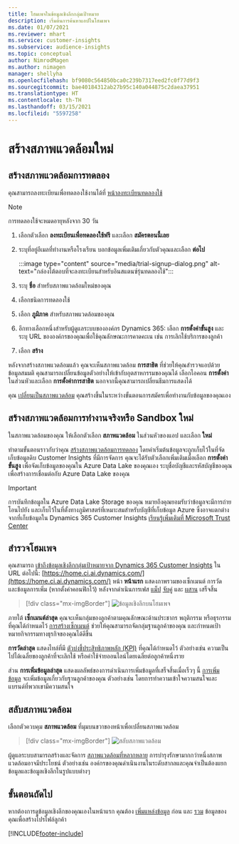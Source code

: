 ```yaml
---
title: โฮมเพจในข้อมูลเชิงลึกกลุ่มเป้าหมาย
description: เริ่มต้นการค้นหาแอปในโฮมเพจ
ms.date: 01/07/2021
ms.reviewer: mhart
ms.service: customer-insights
ms.subservice: audience-insights
ms.topic: conceptual
author: NimrodMagen
ms.author: nimagen
manager: shellyha
ms.openlocfilehash: bf9080c564850bca0c239b7317eed2fc0f77d9f3
ms.sourcegitcommit: bae40184312ab27b95c140a044875c2daea37951
ms.translationtype: HT
ms.contentlocale: th-TH
ms.lasthandoff: 03/15/2021
ms.locfileid: "5597258"
---
```

# <a name="create-a-new-environment"></a>สร้างสภาพแวดล้อมใหม่

## <a name="create-a-trial-environment"></a>สร้างสภาพแวดล้อมการทดลอง

คุณสามารถลงทะเบียนเพื่อทดลองใช้งานได้ที่ [หน้าลงทะเบียนทดลองใช้](https://dynamics.microsoft.com/get-started/free-trial/?appname=customerinsights) 

> [!NOTE]
> การทดลองใช้จะหมดอายุหลังจาก 30 วัน

1. เลือกตัวเลือก **ลงทะเบียนเพื่อทดลองใช้ฟรี** และเลือก **สมัครตอนนี้เลย**

1. ระบุที่อยู่อีเมลที่ทำงานหรือโรงเรียน บอกข้อมูลเพิ่มเติมเกี่ยวกับตัวคุณและเลือก **ต่อไป**

   :::image type="content" source="media/trial-signup-dialog.png" alt-text="กล่องโต้ตอบที่จะลงทะเบียนสำหรับอินสแตนซ์รุ่นทดลองใช้":::

1. ระบุ **ชื่อ** สำหรับสภาพแวดล้อมใหม่ของคุณ 

1. เลือกชนิดการทดลองใช้

1. เลือก **ภูมิภาค** สำหรับสภาพแวดล้อมของคุณ

1. อีกทางเลือกหนึ่งสำหรับผู้ดูแลระบบขององค์กร Dynamics 365: เลือก **การตั้งค่าขั้นสูง** และระบุ URL ขององค์กรของคุณเพื่อใช้คุณลักษณะการคาดคะเน เช่น การเลิกใช้บริการของลูกค้า

1. เลือก **สร้าง** 

หลังจากสร้างสภาพแวดล้อมแล้ว คุณจะเห็นสภาพแวดล้อม **การสาธิต** ที่ช่วยให้คุณสำรวจแอปด้วยข้อมูลสมมติ คุณสามารถเปลี่ยนข้อมูลตัวอย่างให้เข้ากับอุตสาหกรรมของคุณได้ เลือกไอคอน **การตั้งค่า** ในส่วนหัวและเลือก **การตั้งค่าการสาธิต** นอกจากนี้คุณสามารถเปลี่ยนธีมการแสดงได้ 

คุณ [เปลี่ยนเป็นสภาพแวดล้อม](#switch-environments) คุณสร้างขึ้นในระหว่างขั้นตอนการสมัครเพื่อทำงานกับข้อมูลของคุณเอง

## <a name="create-a-new-production-or-sandbox-environment"></a>สร้างสภาพแวดล้อมการทำงานจริงหรือ Sandbox ใหม่

ในสภาพแวดล้อมของคุณ ให้เลือกตัวเลือก **สภาพแวดล้อม** ในส่วนหัวของแอป และเลือก **ใหม่**

ทำตามขั้นตอนราวกับว่าคุณ [สร้างสภาพแวดล้อมการทดลอง](#create-a-trial-environment) โดยค่าเริ่มต้นข้อมูลจะถูกเก็บไว้ในที่จัดเก็บข้อมูลดิบ Customer Insights ที่มีการจัดการ คุณจะได้รับตัวเลือกเพิ่มเติมเมื่อเลือก **การตั้งค่าขั้นสูง** เพื่อจัดเก็บข้อมูลของคุณใน Azure Data Lake ของคุณเอง ระบุชื่อบัญชีและรหัสบัญชีของคุณเพื่อสร้างการเชื่อมต่อกับ Azure Data Lake ของคุณ 

> [!IMPORTANT]
> การบันทึกข้อมูลใน Azure Data Lake Storage ของคุณ หมายถึงคุณยอมรับว่าข้อมูลจะมีการถ่ายโอนไปยัง และเก็บไว้ในที่ตั้งทางภูมิศาสตร์ที่เหมาะสมสำหรับบัญชีที่เก็บข้อมูล Azure ซึ่งอาจแตกต่างจากที่เก็บข้อมูลใน Dynamics 365 Customer Insights [เรียนรู้เพิ่มเติมที่ Microsoft Trust Center](https://www.microsoft.com/trust-center)

## <a name="explore-the-home-page"></a>สำรวจโฮมเพจ

คุณสามารถ [เข้าถึงข้อมูลเชิงลึกกลุ่มเป้าหมายจาก Dynamics 365 Customer Insights](https://home.ci.ai.dynamics.com/) ใน URL ต่อไปนี้: [https://home.ci.ai.dynamics.com/](https://home.ci.ai.dynamics.com/)
หน้า **หน้าแรก** แสดงภาพรวมของเซ็กเมนต์ การวัด และข้อมูลการเพิ่ม (หากตั้งค่าคอนฟิกไว้) หลังจากดำเนินการเฟส [แม็ป](map-entities.md) [จับคู่](match-entities.md) และ [ผสาน](merge-entities.md) เสร็จสิ้น

> [!div class="mx-imgBorder"] 
> ![ข้อมูลเชิงลึกบนโฮมเพจ](media/home-page-insights.png "ข้อมูลเชิงลึกบนโฮมเพจ")

ภายใต้ **เซ็กเมนต์ล่าสุด** คุณจะเห็นกลุ่มของลูกค้าตามคุณลักษณะด้านประชากร พฤติกรรม หรือธุรกรรม ที่คุณได้กำหนดไว้ [การสร้างเซ็กเมนต์](segments.md) ช่วยให้คุณสามารถจัดกลุ่มฐานลูกค้าของคุณ และกำหนดเป้าหมายกิจกรรมทางธุรกิจของคุณได้ดีขึ้น

**การวัดล่าสุด** แสดงไทล์ที่มี [ตัวบ่งชี้ประสิทธิภาพหลัก (KPI)](measures.md) ที่คุณได้กำหนดไว้ ตัวอย่างเช่น ความเป็นไปได้เฉลี่ยของลูกค้าที่จะเลิกใช้ หรือค่าใช้จ่ายออนไลน์โดยเฉลี่ยต่อลูกค้าหนึ่งราย

ส่วน **การเพิ่มข้อมูลล่าสุด** แสดงผลลัพธ์ของการดำเนินการเพิ่มข้อมูลที่เสร็จสิ้นเมื่อเร็วๆ นี้ [การเพิ่มข้อมูล](enrichment-hub.md) จะเพิ่มข้อมูลเกี่ยวกับฐานลูกค้าของคุณ ตัวอย่างเช่น โดยการทำความเข้าใจความสนใจและแบรนด์ที่พวกเขามีความสนใจ

## <a name="switch-environments"></a>สลับสภาพแวดล้อม

เลือกตัวควบคุม **สภาพแวดล้อม** ที่มุมบนขวาของหน้าเพื่อเปลี่ยนสภาพแวดล้อม

> [!div class="mx-imgBorder"] 
> ![สลับสภาพแวดล้อม](media/home-page-environment-switcher.png "สลับสภาพแวดล้อม")

ผู้ดูแลระบบสามารถสร้างและจัดการ [สภาพแวดล้อมที่หลากหลาย](manage-environments.md) การบำรุงรักษามากกว่าหนึ่งสภาพแวดล้อมอาจมีประโยชน์ ตัวอย่างเช่น องค์กรของคุณดำเนินงานในระดับสากลและคุณจำเป็นต้องแยกข้อมูลและข้อมูลเชิงลึกในรูปแบบต่างๆ

## <a name="next-step"></a>ขั้นตอนถัดไป

หากต้องการดูข้อมูลเชิงลึกของคุณเองในหน้าแรก คุณต้อง [เพิ่มแหล่งข้อมูล](data-sources.md) ก่อน และ [รวม](data-unification.md) ข้อมูลของคุณเพื่อสร้างโปรไฟล์ลูกค้า


[!INCLUDE[footer-include](../includes/footer-banner.md)]
